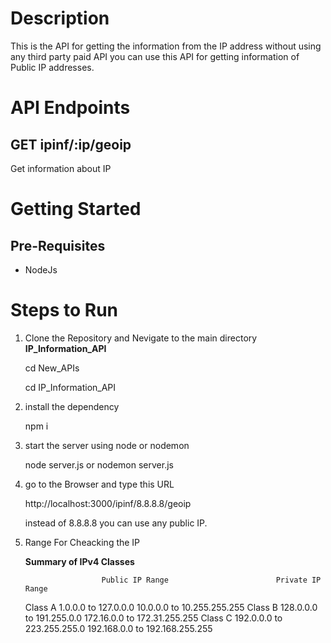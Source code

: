 # Description
This is the API for getting the information from the IP address without using any third party paid API you can use this API for getting information of Public IP addresses.

# API Endpoints
## GET ipinf/:ip/geoip
Get information about IP

# Getting Started
## Pre-Requisites
- NodeJs

# Steps to Run
1. Clone the Repository and Nevigate to the main directory **IP_Information_API**
    
    cd New_APIs

    cd IP_Information_API

2. install the dependency

    npm i

3. start the server using node or nodemon

    node server.js  or  nodemon server.js

4. go to the Browser and type this URL

    http://localhost:3000/ipinf/8.8.8.8/geoip

    instead of 8.8.8.8 you can use any public IP.


5. Range For Cheacking the IP

    **Summary of IPv4 Classes**

                        Public IP Range                        Private IP Range
    Class A	          1.0.0.0 to 127.0.0.0	              10.0.0.0 to 10.255.255.255
    Class B	          128.0.0.0 to 191.255.0.0	          172.16.0.0 to 172.31.255.255
    Class C	          192.0.0.0 to 223.255.255.0	      192.168.0.0 to 192.168.255.255
